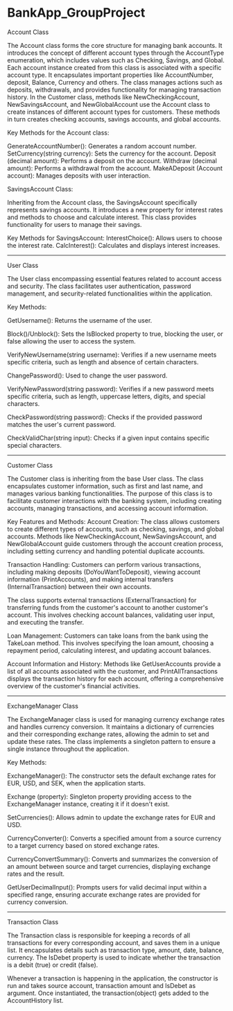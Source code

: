 # BankApp_GroupProject

Account Class

The Account class forms the core structure for managing bank accounts. It introduces the concept of different account types through the AccountType enumeration, which includes values such as Checking, Savings, and Global. Each account instance created from this class is associated with a specific account type.
It encapsulates important properties like AccountNumber, deposit, Balance, Currency and others.
The class manages actions such as deposits, withdrawals, and provides functionality for managing transaction history.
In the Customer class, methods like NewCheckingAccount, NewSavingsAccount, and NewGlobalAccount use the Account class to create instances of different account types for customers. These methods in turn creates checking accounts, savings accounts, and global accounts.

Key Methods for the Account class:

GenerateAccountNumber(): Generates a random account number.
SetCurrency(string currency): Sets the currency for the account.
Deposit (decimal amount): Performs a deposit on the account.
Withdraw (decimal amount): Performs a withdrawal from the account.
MakeADeposit (Account account): Manages deposits with user interaction.

SavingsAccount Class: 

Inheriting from the Account class, the SavingsAccount specifically represents savings accounts. It introduces a new property for interest rates and methods to choose and calculate interest. This class provides functionality for users to manage their savings.

Key Methods for SavingsAccount:
InterestChoice(): Allows users to choose the interest rate.
CalcInterest(): Calculates and displays interest increases.

----------

User Class

The User class encompassing essential features related to account access and security. The class facilitates user authentication, password management, and security-related functionalities within the application.

Key Methods:

GetUsername(): Returns the username of the user.

Block()/Unblock(): Sets the IsBlocked property to true, blocking the user, or false allowing the user to access the system.

VerifyNewUsername(string username): Verifies if a new username meets specific criteria, such as length and absence of certain characters.

ChangePassword(): Used to change the user password.

VerifyNewPassword(string password): Verifies if a new password meets specific criteria, such as length, uppercase letters, digits, and special characters.

CheckPassword(string password): Checks if the provided password matches the user's current password.

CheckValidChar(string input): Checks if a given input contains specific special characters.

----------

Customer Class

The Customer class is inheriting from the base User class. The class encapsulates customer information, such as first and last name, and manages various banking functionalities. The purpose of this class is to facilitate customer interactions with the banking system, including creating accounts, managing transactions, and accessing account information.

Key Features and Methods:
Account Creation:
The class allows customers to create different types of accounts, such as checking, savings, and global accounts. Methods like NewCheckingAccount, NewSavingsAccount, and NewGlobalAccount guide customers through the account creation process, including setting currency and handling potential duplicate accounts.

Transaction Handling:
Customers can perform various transactions, including making deposits (DoYouWantToDeposit), viewing account information (PrintAccounts), and making internal transfers (InternalTransaction) between their own accounts.

The class supports external transactions (ExternalTransaction) for transferring funds from the customer's account to another customer's account. This involves checking account balances, validating user input, and executing the transfer.

Loan Management:
Customers can take loans from the bank using the TakeLoan method. This involves specifying the loan amount, choosing a repayment period, calculating interest, and updating account balances.

Account Information and History:
Methods like GetUserAccounts provide a list of all accounts associated with the customer, and PrintAllTransactions displays the transaction history for each account, offering a comprehensive overview of the customer's financial activities.

----------

ExchangeManager Class

The ExchangeManager class is used for managing currency exchange rates and handles currency conversion. It maintains a dictionary of currencies and their corresponding exchange rates, allowing the admin to set and update these rates. The class implements a singleton pattern to ensure a single instance throughout the application.

Key Methods:

ExchangeManager():
The constructor sets the default exchange rates for EUR, USD, and SEK, when the application starts.

Exchange (property):
Singleton property providing access to the ExchangeManager instance, creating it if it doesn't exist.

SetCurrencies():
Allows admin to update the exchange rates for EUR and USD.

CurrencyConverter():
Converts a specified amount from a source currency to a target currency based on stored exchange rates.

CurrencyConvertSummary():
Converts and summarizes the conversion of an amount between source and target currencies, displaying exchange rates and the result.

GetUserDecimalInput():
Prompts users for valid decimal input within a specified range, ensuring accurate exchange rates are provided for currency conversion.

----------

Transaction Class

The Transaction class is responsible for keeping a records of all transactions for every corresponding account, and saves them in a unique list. It encapsulates details such as transaction type, amount, date, balance, currency. The IsDebet property is used to indicate whether the transaction is a debit (true) or credit (false).

Whenever a transaction is happening in the application, the constructor is run and takes source account, transaction amount and IsDebet as argument. Once instantiated, the transaction(object) gets added to the AccountHistory list.
